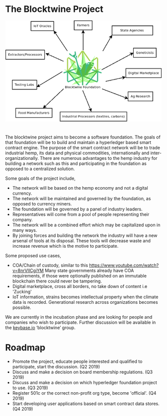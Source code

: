 # The Blocktwine Project
![blocktwine](https://raw.githubusercontent.com/objectsyndicate/blocktwine/master/Diagram1.png)
#
The blocktwine project aims to become a software foundation.
The goals of that foundation will be to build and maintain a hyperledger based smart contract engine.
The purpose of the smart contract network will be to trade industrial hemp, its data and physical commodities, 
internationally and inter-organizationally. There are numerous advantages to the hemp industry for building a network such as this and participating in the foundation as opposed to a centralized solution.

Some goals of the project include,

- The network will be based on the hemp economy and not a digital currency. 
- The network will be maintained and governed by the foundation, as opposed to currency miners. 
- The foundation will be governed by a panel of industry leaders. 
- Representatives will come from a pool of people representing their company.
- The network will be a combined effort which may be capitalized upon in many ways.
- By joining forces and building the network the industry will have a new arsenal of tools at its disposal. These tools will decrease waste and increase revenue which is the motive to participate. 

Some proposed use cases, 

- COA/Chain of custody, similar to this https://www.youtube.com/watch?v=8nrVlICgiYM Many state governments already have COA requirements, if those were optionally published on an immutable blockchain there could never be tampering.
- Digital marketplace, cross all borders, no take down of content i.e 'Zucking'
- IoT information, strains becomes intellectual property when the climate data is recorded. Generational research across organizations becomes possible. 

We are currently in the incubation phase and are looking for people and companies who wish to participate. Further discussion will be available in the [keybase.io](https://keybase.io/) ‘blocktwine’ group. 

# Roadmap
- Promote the project, educate people interested and qualified to participate, start  the discussion. (Q2 2019)
- Discuss and make a decision on board membership regulations. (Q3 2019)
- Discuss and make a decision on which hyperledger foundation project to use. (Q3 2019)
- Register 501c or the correct non-profit org type, become 'official'. (Q4 2019)
- Start developing user applications based on smart contract data stores. (Q4 2019)
